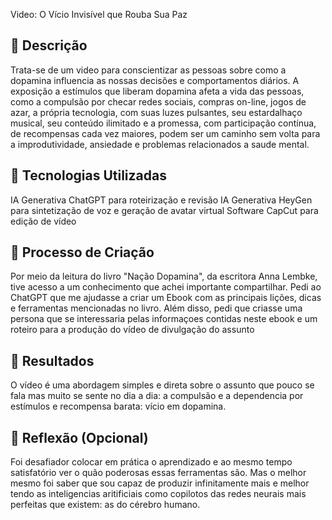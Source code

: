 Video: O Vício Invisível que Rouba Sua Paz

## 📒 Descrição
Trata-se de um video para conscientizar as pessoas sobre como a dopamina influencia as nossas decisões e comportamentos diários. A exposição a estímulos que liberam dopamina afeta a vida das pessoas, como a compulsão por checar redes sociais, compras on-line, jogos de azar, a própria tecnologia, com suas luzes pulsantes, seu estardalhaço musical, seu conteúdo ilimitado e a promessa, com participação contínua, de recompensas cada vez maiores, podem ser um caminho sem volta para a improdutividade, ansiedade e problemas relacionados a saude mental.

## 🤖 Tecnologias Utilizadas
IA Generativa ChatGPT para roteirização e revisão
IA Generativa HeyGen para sintetização de voz e geração de avatar virtual
Software CapCut para edição de vídeo

## 🧐 Processo de Criação
Por meio da leitura do livro "Nação Dopamina", da escritora Anna Lembke, tive acesso a um conhecimento que achei importante compartilhar. Pedi ao ChatGPT que me ajudasse a criar um Ebook com as principais lições, dicas e ferramentas mencionadas no livro. Além disso, pedi que criasse uma persona que se interessaria pelas informaçoes contidas neste ebook e um roteiro para a produção do vídeo de divulgação do assunto

## 🚀 Resultados
O vídeo é uma abordagem simples e direta sobre o assunto que pouco se fala mas muito se sente no dia a dia: a compulsão e a dependencia por estímulos e recompensa barata: vício em dopamina.

## 💭 Reflexão (Opcional)
Foi desafiador colocar em prática o aprendizado e ao mesmo tempo satisfatório ver o quão poderosas essas ferramentas são. 
Mas o melhor mesmo foi saber que sou capaz de produzir infinitamente mais e melhor tendo as inteligencias aritificiais como copilotos das redes neurais mais perfeitas que existem: as do cérebro humano.
